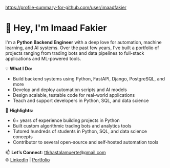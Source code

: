 https://profile-summary-for-github.com/user/imaadfakier

# 👋 Hey, I'm Imaad Fakier

I'm a **Python Backend Engineer** with a deep love for automation, machine learning, and AI systems. Over the past few years, I’ve built a portfolio of projects ranging from trading bots and data pipelines to full-stack applications and ML-powered tools.

💡 **What I Do:**
- Build backend systems using Python, FastAPI, Django, PostgreSQL, and more
- Develop and deploy automation scripts and AI models
- Design scalable, testable code for real-world applications
- Teach and support developers in Python, SQL, and data science

📌 **Highlights:**
- 6+ years of experience building projects in Python
- Built custom algorithmic trading bots and analytics tools
- Tutored hundreds of students in Python, SQL, and data science concepts
- Contributor to several open-source and self-hosted automation tools

📫 **Let’s Connect**: ttkhastalamuerte@gmail.com  
🌐 [LinkedIn](https://www.linkedin.com/in/imaad-fakier-665007203/) | [Portfolio](https://online-portfolio-design.fly.dev/)

<!---
imaadfakier/imaadfakier is a ✨ special ✨ repository because its `README.md` (this file) appears on your GitHub profile.
You can click the Preview link to take a look at your changes.
--->
